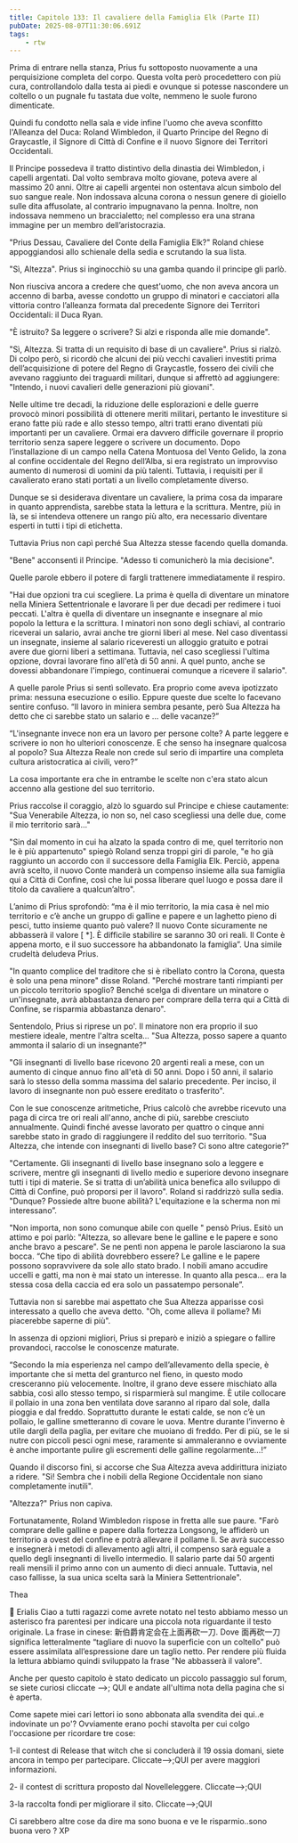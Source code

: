 ```yaml
---
title: Capitolo 133: Il cavaliere della Famiglia Elk (Parte II)
pubDate: 2025-08-07T11:30:06.691Z
tags:
    - rtw
---
```







Prima di entrare nella stanza, Prius fu sottoposto nuovamente a una perquisizione completa del corpo. Questa volta però procedettero con più cura, controllandolo dalla testa ai piedi e ovunque si potesse nascondere un coltello o un pugnale fu tastata due volte, nemmeno le suole furono dimenticate.


Quindi fu condotto nella sala e vide infine l'uomo che aveva sconfitto l'Alleanza del Duca: Roland Wimbledon, il Quarto Principe del Regno di Graycastle, il Signore di Città di Confine e il nuovo Signore dei Territori Occidentali.


Il Principe possedeva il tratto distintivo della dinastia dei Wimbledon, i capelli argentati. Dal volto sembrava molto giovane, poteva avere al massimo 20 anni. Oltre ai capelli argentei non ostentava alcun simbolo del suo sangue reale. Non indossava alcuna corona o nessun genere di gioiello sulle dita affusolate, al contrario impugnavano la penna. Inoltre, non indossava nemmeno un braccialetto; nel complesso era una strana immagine per un membro dell’aristocrazia.


"Prius Dessau, Cavaliere del Conte della Famiglia Elk?" Roland chiese appoggiandosi allo schienale della sedia e scrutando la sua lista.


"Sì, Altezza". Prius si inginocchiò su una gamba quando il principe gli parlò.


Non riusciva ancora a credere che quest'uomo, che non aveva ancora un accenno di barba, avesse condotto un gruppo di minatori e cacciatori alla vittoria contro l’alleanza formata dal precedente Signore dei Territori Occidentali: il Duca Ryan.


"È istruito? Sa leggere o scrivere? Si alzi e risponda alle mie domande".


"Sì, Altezza. Si tratta di un requisito di base di un cavaliere". Prius si rialzò. Di colpo però, si ricordò che alcuni dei più vecchi cavalieri investiti prima dell’acquisizione di potere del Regno di Graycastle, fossero dei civili che avevano raggiunto dei traguardi militari, dunque si affrettò ad aggiungere: "Intendo, i nuovi cavalieri delle generazioni più giovani".


Nelle ultime tre decadi, la riduzione delle esplorazioni e delle guerre provocò minori possibilità di ottenere meriti militari, pertanto le investiture si erano fatte più rade e allo stesso tempo, altri tratti erano diventati più importanti per un cavaliere.  Ormai era davvero difficile governare il proprio territorio senza sapere leggere o scrivere un documento.  Dopo l’installazione di un campo nella Catena Montuosa del Vento Gelido, la zona al confine occidentale del Regno dell’Alba, si era registrato un improvviso aumento di numerosi di uomini da più talenti. Tuttavia, i requisiti per il cavalierato erano stati portati a un livello completamente diverso.


Dunque se si desiderava diventare un cavaliere, la prima cosa da imparare in quanto apprendista, sarebbe stata la lettura e la scrittura. Mentre, più in là, se si intendeva ottenere un rango più alto, era necessario diventare esperti in tutti i tipi di etichetta.


Tuttavia Prius non capì perché Sua Altezza stesse facendo quella domanda.


"Bene" acconsentì il Principe. "Adesso ti comunicherò la mia decisione".


Quelle parole ebbero il potere di fargli trattenere immediatamente il respiro.


"Hai due opzioni tra cui scegliere. La prima è quella di diventare un minatore nella Miniera Settentrionale e lavorare lì per due decadi per redimere i tuoi peccati. L'altra è quella di diventare un insegnante e insegnare al mio popolo la lettura e la scrittura. I minatori non sono degli schiavi, al contrario riceverai un salario, avrai anche tre giorni liberi al mese. Nel caso diventassi un insegnate, insieme al salario riceveresti un alloggio gratuito e potrai avere due giorni liberi a settimana. Tuttavia, nel caso scegliessi l'ultima opzione, dovrai lavorare fino all'età di 50 anni. A quel punto, anche se dovessi abbandonare l'impiego, continuerai comunque a ricevere il salario".


A quelle parole Prius si sentì sollevato. Era proprio come aveva ipotizzato prima: nessuna esecuzione o esilio. Eppure queste due scelte lo facevano sentire confuso. “Il lavoro in miniera sembra pesante, però Sua Altezza ha detto che ci sarebbe stato un salario e … delle vacanze?”


“L'insegnante invece non era un lavoro per persone colte? A parte leggere e scrivere io non ho ulteriori conoscenze. E che senso ha insegnare qualcosa al popolo? Sua Altezza Reale non crede sul serio di impartire una completa cultura aristocratica ai civili, vero?”


La cosa importante era che in entrambe le scelte non c'era stato alcun accenno alla gestione del suo territorio.


Prius raccolse il coraggio, alzò lo sguardo sul Principe e chiese cautamente: "Sua Venerabile Altezza, io non so, nel caso scegliessi una delle due, come il mio territorio sarà..."


"Sin dal momento in cui ha alzato la spada contro di me, quel territorio non le è più appartenuto" spiegò Roland senza troppi giri di parole, "e ho già raggiunto un accordo con il successore della Famiglia Elk. Perciò, appena avrà scelto, il nuovo Conte manderà un compenso insieme alla sua famiglia qui a Città di Confine, così che lui possa liberare quel luogo e possa dare il titolo da cavaliere a qualcun’altro".


L’animo di Prius sprofondò: “ma è il mio territorio, la mia casa è nel mio territorio e c’è anche un gruppo di galline e papere e un laghetto pieno di pesci, tutto insieme quanto può valere? Il nuovo Conte sicuramente ne abbasserà il valore [ *]. È difficile stabilire se saranno 30 ori reali. Il Conte è appena morto, e il suo successore ha abbandonato la famiglia”. Una simile crudeltà deludeva Prius.


"In quanto complice del traditore che si è ribellato contro la Corona, questa è solo una pena minore" disse Roland. "Perché mostrare tanti rimpianti per un piccolo territorio spoglio? Benché scelga di diventare un minatore o un'insegnate, avrà abbastanza denaro per comprare della terra qui a Città di Confine, se risparmia abbastanza denaro".


Sentendolo, Prius si riprese un po'. Il minatore non era proprio il suo mestiere ideale, mentre l'altra scelta... "Sua Altezza, posso sapere a quanto ammonta il salario di un insegnante?"


"Gli insegnanti di livello base ricevono 20 argenti reali a mese, con un aumento di cinque annuo fino all'età di 50 anni. Dopo i 50 anni, il salario sarà lo stesso della somma massima del salario precedente. Per inciso, il lavoro di insegnante non può essere ereditato o trasferito".


Con le sue conoscenze aritmetiche, Prius calcolò che avrebbe ricevuto una paga di circa tre ori reali all'anno, anche di più, sarebbe cresciuto annualmente. Quindi finché avesse lavorato per quattro o cinque anni sarebbe stato in grado di raggiungere il reddito del suo territorio. "Sua Altezza, che intende con insegnanti di livello base? Ci sono altre categorie?"


"Certamente. Gli insegnanti di livello base insegnano solo a leggere e scrivere, mentre gli insegnanti di livello medio e superiore devono insegnare tutti i tipi di materie. Se si tratta di un’abilità unica benefica allo sviluppo di Città di Confine, può proporsi per il lavoro". Roland si raddrizzò sulla sedia. "Dunque? Possiede altre buone abilità? L'equitazione e la scherma non mi interessano”.


"Non importa, non sono comunque abile con quelle " pensò Prius. Esitò un attimo e poi parlò: "Altezza, so allevare bene le galline e le papere e sono anche bravo a pescare". Se ne pentì non appena le parole lasciarono la sua bocca. “Che tipo di abilità dovrebbero essere? Le galline e le papere possono sopravvivere da sole allo stato brado. I nobili amano accudire uccelli e gatti, ma non è mai stato un interesse. In quanto alla pesca… era la stessa cosa della caccia ed era solo un passatempo personale”.


Tuttavia non si sarebbe mai aspettato che Sua Altezza apparisse così interessato a quello che aveva detto. "Oh, come alleva il pollame? Mi piacerebbe saperne di più".


In assenza di opzioni migliori, Prius si preparò e iniziò a spiegare o fallire provandoci, raccolse le conoscenze maturate.


“Secondo la mia esperienza nel campo dell’allevamento della specie, è importante che si metta del granturco nel fieno, in questo modo cresceranno più velocemente. Inoltre, il grano deve essere mischiato alla sabbia, così allo stesso tempo, si risparmierà sul mangime. È utile collocare il pollaio in una zona ben ventilata dove saranno al riparo dal sole, dalla pioggia e dal freddo. Soprattutto durante le estati calde, se non c’è un pollaio, le galline smetteranno di covare le uova. Mentre durante l’inverno è utile dargli della paglia, per evitare che muoiano di freddo. Per di più, se le si nutre con piccoli pesci ogni mese, raramente si ammaleranno e ovviamente è anche importante pulire gli escrementi delle galline regolarmente…!”


Quando il discorso finì, si accorse che Sua Altezza aveva addirittura iniziato a ridere. "Sì! Sembra che i nobili della Regione Occidentale non siano completamente inutili".


"Altezza?" Prius non capiva.


Fortunatamente, Roland Wimbledon rispose in fretta alle sue paure. "Farò comprare delle galline e papere dalla fortezza Longsong, le affiderò un territorio a ovest del confine e potrà allevare il pollame lì. Se avrà successo e insegnerà i metodi di allevamento agli altri, il compenso sarà eguale a quello degli insegnanti di livello intermedio. Il salario parte dai 50 argenti reali mensili il primo anno con un aumento di dieci annuale. Tuttavia, nel caso fallisse, la sua unica scelta sarà la Miniera Settentrionale".


Thea






💬 Erialis Ciao a tutti ragazzi come avrete notato nel testo abbiamo messo un asterisco fra parentesi per indicare una piccola nota riguardante il testo originale. La frase in cinese: 新伯爵肯定会在上面再砍一刀. Dove 面再砍一刀 significa letteralmente “tagliare di nuovo la superficie con un coltello” può essere assimilata all’espressione dare un taglio netto. Per rendere più fluida la lettura abbiamo quindi sviluppato la frase "Ne abbasserà il valore".


 Anche per questo capitolo è stato dedicato un piccolo passaggio sul forum, se siete curiosi cliccate -->; QUI e andate all'ultima nota della pagina che si è aperta. 


Come sapete miei cari lettori io sono abbonata alla svendita dei qui..e indovinate un po'? Ovviamente erano pochi stavolta per cui colgo l'occasione per ricordare tre cose: 


1-il contest di Release that witch che si concluderà il 19 ossia domani, siete ancora in tempo per partecipare. Cliccate-->;QUI per avere maggiori informazioni. 


2- il contest di scrittura proposto dal Novelleleggere. Cliccate-->;QUI


 3-la raccolta fondi per migliorare il sito. Cliccate-->;QUI 


Ci sarebbero altre cose da dire ma sono buona e ve le risparmio..sono buona vero ? XP 
                                


                                



